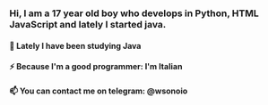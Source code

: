 ### Hi, I am a 17 year old boy who develops in Python, HTML JavaScript and lately I started java.


#### 🔭 Lately I have been studying Java
#### ⚡ Because I'm a good programmer: I'm Italian
#### 📫 You can contact me on telegram: @wsonoio
<!--
**konorydev/konorydev** is a ✨ _special_ ✨ repository because its `README.md` (this file) appears on your GitHub profile.

Here are some ideas to get you started:


- 🌱 I’m currently learning ...
- 👯 I’m looking to collaborate on ...
- 🤔 I’m looking for help with ...
- 💬 Ask me about ...
- 
- 😄 Pronouns: ...

-->

